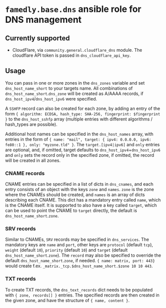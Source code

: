 # `famedly.base.dns` ansible role for DNS management

## Currently supported

- CloudFlare, via `community.general.cloudflare_dns` module. The cloudflare API token is passed in `dns_cloudflare_api_key`.

## Usage

You can pass in one or more zones in the `dns_zones` variable and set `dns_host_name_short` to your targets name.
All combinations of `dns_host_name_short`.`dns_zone` will be created as A/AAAA records,
if `dns_host_ipv4`/`dns_host_ipv6` were specified.

A `SSHFP` record can also be created for each zone, by adding an
entry of the form `{ algorithm: ECDSA, hash_type: SHA-256, fingerprint: $fingerprint }` to the
`dns_host_sshfp` array (multiple entries with different algorithms / hash_types are possible).

Additional host names can be specified in the `dns_host_names` array, with entries in the form
of `{ name: "mail", target: { ipv4: 0.0.0.0, ipv6: fe80::1 }, only: "myzone.tld" }`.
The `target.[ipv4|ipv6]` and `only` entries are optional, and, if omitted, target defaults to `dns_host_ipv4`+`dns_host_ipv6`
and `only` sets the record only in the specified zone, if omitted, the record will be created in all zones.

### CNAME records

CNAME entries can be specified in a list of dicts in `dns_cnames`, and each entry consists of an object
with the keys `zone` and `names`.
`zone` is the zone where the CNAMEs should be created, and `names` is an array of dicts describing each CNAME.
This dict has a mandatory entry called `name`, which is the CNAME itself.
It is supported to also have a key called `target`, which can be used to point the CNAME to `target` directly,
the default is `dns_host_name_short`.`zone`.

### SRV records

Similar to CNAMEs, `SRV` records may be specified in `dns_services`. The mandatory keys are `name` and `port`,
other keys are `protocol` (default `tcp`), `weight` (default `10`),
`priority` (default `10`) and `target` (default `dns_host_name_short`.`zone`).
The `record` may also be specified to override the default `dns_host_name_short`.`zone`, if needed.
`{ name: matrix, port: 443}` would create f.ex. `_matrix._tcp.$dns_host_name_short.$zone 10 10 443`.

### TXT records

To create TXT records, the `dns_text_records` dict needs to be populated with `{ zone, records[] }` entries.
The specified records are then created in the given zone, and have the structure of `{ name, content }`.
